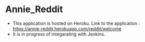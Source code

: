 # Annie_Reddit

- This application is hosted on Heroku. Link to the application : https://annie-reddit.herokuapp.com/reddit/welcome
- It is in progress of integarating with Jenkins.
